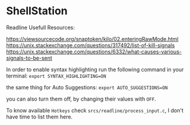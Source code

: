 # ShellStation

Readline Usefull Resources:

https://viewsourcecode.org/snaptoken/kilo/02.enteringRawMode.html
https://unix.stackexchange.com/questions/317492/list-of-kill-signals
https://unix.stackexchange.com/questions/6332/what-causes-various-signals-to-be-sent


In order to enable syntax highlighting run the following command in your terminal:
`export SYNTAX_HIGHLIGHTING=ON`

the same thing for Auto Suggestions:
`export AUTO_SUGGESTIONS=ON`

you can also turn them off, by changing their values with `OFF`.

To know available `Hotkeys` check `srcs/readline/process_input.c`, I don't have time to list them here.
